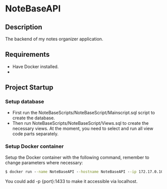 #  NoteBaseAPI

## Description
The backend of my notes organizer application.

## Requirements
- Have Docker installed.
- 
## Project Startup

### Setup database
- First run the NoteBaseScripts/NoteBaseScript/Mainscript.sql script to create the database.
- Then run NoteBaseScripts/NoteBaseScript/Views.sql to create the necessary views. At the moment, you need to select and run all view code parts separately.

### Setup Docker container
Setup the Docker container with the following command, remember to change parameters where necessary:
```cmd
$ docker run --name NoteBaseAPI --hostname NoteBaseAPI --ip 172.17.0.100 -e "DATABASE_URL = Data Source={IP},{port};Initial Catalog=NoteBase;User id={UserId};Password={Password};Connect Timeout=300;" -d joeyremmers/notebaseAPI
```
You could add -p {port}:1433 to make it accessible via localhost.

